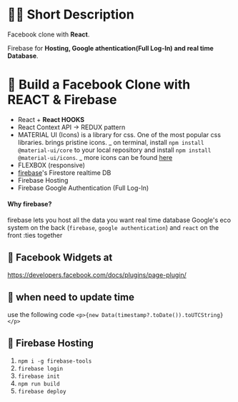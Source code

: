 # 👩‍💻 Short Description

Facebook clone with **React**.

Firebase for **Hosting, Google athentication(Full Log-In) and real time Database**.

# 🚀 Build a Facebook Clone with REACT & Firebase

- React + **React HOOKS**
- React Context API -> REDUX pattern
- MATERIAL UI (Icons)
  is a library for css. One of the most popular css libraries. brings pristine icons.
  _ on terminal, install `npm install @material-ui/core` to your local repository and install `npm install @material-ui/icons`.
  _ more icons can be found [here](https://material-ui.com/components/material-icons/)
- FLEXBOX (responsive)
- [firebase](https://console.firebase.google.com/)'s Firestore realtime DB
- Firebase Hosting
- Firebase Google Authentication (Full Log-In)

#### Why firebase?

firebase lets you host all the data you want
real time database
Google's eco system on the back (`firebase`, `google authentication`) and `react` on the front :ties together

## 📕 Facebook Widgets at

https://developers.facebook.com/docs/plugins/page-plugin/

## 📗 when need to update time

use the following code `<p>{new Data(timestamp?.toDate()).toUTCString}</p>`

## 📒 Firebase Hosting

1. `npm i -g firebase-tools`
2. `firebase login`
3. `firebase init`
4. `npm run build`
5. `firebase deploy`
